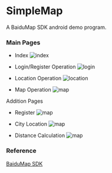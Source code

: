 # SimpleMap
A BaiduMap SDK android demo program.

### Main Pages
- Index
![index](imgs/index.png)

- Login/Register Operation
![login](imgs/login.jpg)

- Location Operation
![location](imgs/location.jpg)

- Map Operation
![map](imgs/map.jpg)

Addition Pages

- Register
![map](imgs/register.jpg)

- City Location
![map](imgs/city_location.jpg)

- Distance Calculation
![map](imgs/distance_calculation.jpg)

### Reference

[BaiduMap SDK](https://lbsyun.baidu.com/index.php?title=androidsdk/guide/create-project/androidstudio)